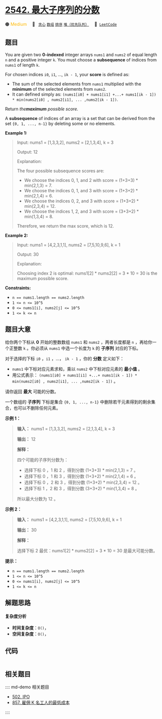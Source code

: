 # [2542. 最大子序列的分数](https://leetcode.com/problems/maximum-subsequence-score)

🟠 <font color=#ffb800>Medium</font>&emsp; 🔖&ensp; [`贪心`](/leetcode/outline/tag/greedy.md) [`数组`](/leetcode/outline/tag/array.md) [`排序`](/leetcode/outline/tag/sorting.md) [`堆（优先队列）`](/leetcode/outline/tag/heap-priority-queue.md)&emsp; 🔗&ensp;[`LeetCode`](https://leetcode.com/problems/maximum-subsequence-score)


## 题目

You are given two **0-indexed** integer arrays `nums1` and `nums2` of equal
length `n` and a positive integer `k`. You must choose a **subsequence** of
indices from `nums1` of length `k`.

For chosen indices `i0`, `i1`, ..., `ik - 1`, your **score** is defined as:

  * The sum of the selected elements from `nums1` multiplied with the **minimum** of the selected elements from `nums2`.
  * It can defined simply as: `(nums1[i0] + nums1[i1] +...+ nums1[ik - 1]) * min(nums2[i0] , nums2[i1], ... ,nums2[ik - 1])`.

Return _the**maximum** possible score._

A **subsequence** of indices of an array is a set that can be derived from the
set `{0, 1, ..., n-1}` by deleting some or no elements.



**Example 1:**

> Input: nums1 = [1,3,3,2], nums2 = [2,1,3,4], k = 3
> 
> Output: 12
> 
> Explanation: 
> 
> The four possible subsequence scores are:
> - We choose the indices 0, 1, and 2 with score = (1+3+3) * min(2,1,3) = 7.
> - We choose the indices 0, 1, and 3 with score = (1+3+2) * min(2,1,4) = 6. 
> - We choose the indices 0, 2, and 3 with score = (1+3+2) * min(2,3,4) = 12. 
> - We choose the indices 1, 2, and 3 with score = (3+3+2) * min(1,3,4) = 8.
> 
> Therefore, we return the max score, which is 12.

**Example 2:**

> Input: nums1 = [4,2,3,1,1], nums2 = [7,5,10,9,6], k = 1
> 
> Output: 30
> 
> Explanation: 
> 
> Choosing index 2 is optimal: nums1[2] * nums2[2] = 3 * 10 = 30 is the maximum possible score.

**Constraints:**

  * `n == nums1.length == nums2.length`
  * `1 <= n <= 10^5`
  * `0 <= nums1[i], nums2[j] <= 10^5`
  * `1 <= k <= n`


## 题目大意

给你两个下标从 **0**  开始的整数数组 `nums1` 和 `nums2` ，两者长度都是 `n` ，再给你一个正整数 `k` 。你必须从
`nums1` 中选一个长度为 `k` 的 **子序列**  对应的下标。

对于选择的下标 `i0` ，`i1` ，...， `ik - 1` ，你的 **分数**  定义如下：

  * `nums1` 中下标对应元素求和，乘以 `nums2` 中下标对应元素的 **最小值**  。
  * 用公式表示： `(nums1[i0] + nums1[i1] +...+ nums1[ik - 1]) * min(nums2[i0] , nums2[i1], ... ,nums2[ik - 1])` 。

请你返回 **最大**  可能的分数。

一个数组的 **子序列**  下标是集合 `{0, 1, ..., n-1}` 中删除若干元素得到的剩余集合，也可以不删除任何元素。



**示例 1：**

> 
> 
> 
> 
> 
> **输入：** nums1 = [1,3,3,2], nums2 = [2,1,3,4], k = 3
> 
> **输出：** 12
> 
> **解释：**
> 
> 四个可能的子序列分数为：
> - 选择下标 0 ，1 和 2 ，得到分数 (1+3+3) * min(2,1,3) = 7 。
> - 选择下标 0 ，1 和 3 ，得到分数 (1+3+2) * min(2,1,4) = 6 。
> - 选择下标 0 ，2 和 3 ，得到分数 (1+3+2) * min(2,3,4) = 12 。
> - 选择下标 1 ，2 和 3 ，得到分数 (3+3+2) * min(1,3,4) = 8 。
> 
> 所以最大分数为 12 。
> 
> 

**示例 2：**

> 
> 
> 
> 
> 
> **输入：** nums1 = [4,2,3,1,1], nums2 = [7,5,10,9,6], k = 1
> 
> **输出：** 30
> 
> **解释：**
> 
> 选择下标 2 最优：nums1[2] * nums2[2] = 3 * 10 = 30 是最大可能分数。
> 
> 



**提示：**

  * `n == nums1.length == nums2.length`
  * `1 <= n <= 10^5`
  * `0 <= nums1[i], nums2[j] <= 10^5`
  * `1 <= k <= n`


## 解题思路

#### 复杂度分析

- **时间复杂度**：`O()`，
- **空间复杂度**：`O()`，

## 代码

```javascript

```

## 相关题目

:::: md-demo 相关题目
- [502. IPO](./0502.md)
- [857. 雇佣 K 名工人的最低成本](https://leetcode.com/problems/minimum-cost-to-hire-k-workers)

::::
